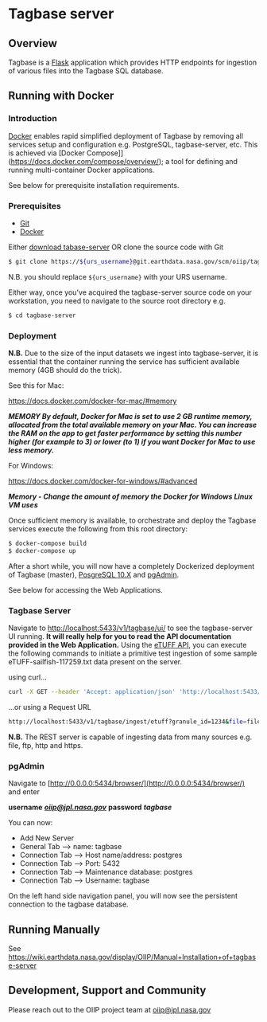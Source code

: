 # Tagbase server

## Overview

Tagbase is a [Flask](http://flask.pocoo.org/) application which provides HTTP endpoints for ingestion of 
various files into the Tagbase SQL database.


## Running with Docker

### Introduction
[Docker](https://www.docker.com/why-docker) enables rapid simplified deployment of Tagbase by removing
all services setup and configuration e.g. PostgreSQL, tagbase-server, etc. 
This is achieved via [Docker Compose]](https://docs.docker.com/compose/overview/); a tool for defining and 
running multi-container Docker applications.

See below for prerequisite installation requirements.

### Prerequisites

* [Git](https://git-scm.com/downloads)
* [Docker](https://www.docker.com/products/docker-desktop)

Either [download tabase-server](https://git.earthdata.nasa.gov/rest/api/latest/projects/OIIP/repos/tagbase-server/archive?format=zip) OR clone the source code with Git

```bash
$ git clone https://${urs_username}@git.earthdata.nasa.gov/scm/oiip/tagbase-server.git
```

N.B. you should replace ```${urs_username}``` with your URS username.

Either way, once you've acquired the tagbase-server source code on your workstation, you need to navigate to the source root directory e.g.

```bash
$ cd tagbase-server
```

### Deployment

**N.B.** Due to the size of the input datasets we ingest into tagbase-server, it is essential that the container running the service has sufficient available memory (4GB should do the trick). 

See this for Mac:

https://docs.docker.com/docker-for-mac/#memory


***MEMORY By default, Docker for Mac is set to use 2 GB runtime memory, allocated from the total available memory on your Mac. You can increase the RAM on the app to get faster performance by setting this number higher (for example to 3) or lower (to 1) if you want Docker for Mac to use less memory.***

For Windows:

https://docs.docker.com/docker-for-windows/#advanced

***Memory - Change the amount of memory the Docker for Windows Linux VM uses***

Once sufficient memory is available, to orchestrate and deploy the Tagbase services execute the following from this root directory:

```bash
$ docker-compose build
$ docker-compose up
```

After a short while, you will now have a completely Dockerized deployment of Tagbase (master), 
[PosgreSQL 10.X](https://www.postgresql.org) and [pgAdmin](https://www.pgadmin.org).

See below for accessing the Web Applications.

### Tagbase Server

Navigate to [http://localhost:5433/v1/tagbase/ui/](http://0.0.0.0:5433/v1/tagbase/ui/) 
to see the tagbase-server UI running. 
**It will really help for you to read the API documentation provided in the Web Application.**
Using the [eTUFF API](http://0.0.0.0:5433/v1/tagbase/ui/#!/Products/ingest_etuff_get), 
you can execute the following commands to initiate a primitive test
ingestion of some sample eTUFF-sailfish-117259.txt data present on the server.

using curl...

```bash
curl -X GET --header 'Accept: application/json' 'http://localhost:5433/v1/tagbase/ingest/etuff?granule_id=1234&file=file%3A%2F%2F%2Fusr%2Fsrc%2Fapp%2Fdata%2FeTUFF-sailfish-117259.txt'
```

...or using a Request URL

```bash
http://localhost:5433/v1/tagbase/ingest/etuff?granule_id=1234&file=file%3A%2F%2F%2Fusr%2Fsrc%2Fapp%2Fdata%2FeTUFF-sailfish-117259.txt
```

**N.B.** The REST server is capable of ingesting data from many sources e.g. file, ftp, http and https.

### pgAdmin

Navigate to [http://0.0.0.0:5434/browser/](http://0.0.0.0:5434/browser/) and enter 

**username** ***oiip@jpl.nasa.gov***
**password** ***tagbase***

You can now:

* Add New Server
* General Tab --> name: tagbase
* Connection Tab --> Host name/address: postgres
* Connection Tab --> Port: 5432
* Connection Tab --> Maintenance database: postgres 
* Connection Tab --> Username: tagbase

On the left hand side navigation panel, you will now see the persistent connection to the tagbase database.

## Running Manually

See https://wiki.earthdata.nasa.gov/display/OIIP/Manual+Installation+of+tagbase-server

## Development, Support and Community
Please reach out to the OIIP project team at <oiip@jpl.nasa.gov>
